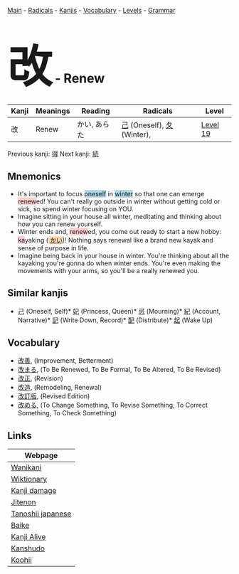 <style> bigfont {font-size: 100px}</style>
[Main](../README.md) -
[Radicals](../radicals.md) -
[Kanjis](../kanjis.md) -
[Vocabulary](../vocabulary.md) -
[Levels](../levels.md) -
[Grammar](../grammar.md)
# <bigfont> 改</bigfont> - Renew 

| Kanji | Meanings | Reading | Radicals | Level |
| --- | --- | --- | --- | --- |
| 改 | Renew | かい, あらた | [己](../radicals/己.md) (Oneself), [夂](../radicals/夂.md) (Winter),  | [Level 19](../levels/wk_level19.md) |

Previous kanji: [得](得.md) Next kanji: [続](続.md) 

## Mnemonics
 * It's important to focus <span style="background-color:#ADD8E6"> oneself</span> in <span style="background-color:#ADD8E6"> winter</span> so that one can emerge <span style="background-color:#ffcccb"> renew</span>ed! You can't really go outside in winter without getting cold or sick, so spend winter focusing on YOU.
* Imagine sitting in your house all winter, meditating and thinking about how you can renew yourself.
* Winter ends and, <span style="background-color:#ffcccb"> renew</span>ed, you come out ready to start a new hobby: <span style="background-color:#ffcccb"> ka</span>yaking (<span style="background-color:#fed8b1"> [かい](https://jisho.org/search/かい)</span>)! Nothing says renewal like a brand new kayak and sense of purpose in life.
* Imagine being back in your house in winter. You're thinking about all the kayaking you're gonna do when winter ends. You're even making the movements with your arms, so you'll be a really renewed you.


## Similar kanjis
 * [己](己.md) (Oneself, Self)* [妃](妃.md) (Princess, Queen)* [忌](忌.md) (Mourning)* [紀](紀.md) (Account, Narrative)* [記](記.md) (Write Down, Record)* [配](配.md) (Distribute)* [起](起.md) (Wake Up)


## Vocabulary
 * [改善](../vocabulary/改.md), (Improvement, Betterment)
* [改まる](../vocabulary/改.md), (To Be Renewed, To Be Formal, To Be Altered, To Be Revised)
* [改正](../vocabulary/改.md), (Revision)
* [改造](../vocabulary/改.md), (Remodeling, Renewal)
* [改訂版](../vocabulary/改.md), (Revised Edition)
* [改める](../vocabulary/改.md), (To Change Something, To Revise Something, To Correct Something, To Check Something)



## Links 

| Webpage |
| --- |
| [Wanikani          ](https://www.wanikani.com/kanji/改) |
| [Wiktionary        ](https://en.wiktionary.org/wiki/改) |
| [Kanji damage      ](http://www.kanjidamage.com/kanji/search?utf8=✓&q=改) |
| [Jitenon           ](https://jitenon.com/kanji/改) |
| [Tanoshii japanese ](https://www.tanoshiijapanese.com/dictionary/kanji.cfm?k=改) |
| [Baike             ](https://baike.baidu.com/item/改) |
| [Kanji Alive       ](https://app.kanjialive.com/改) |
| [Kanshudo          ](https://www.kanshudo.com/searchmn?q=改) |
| [Koohii            ](https://kanji.koohii.com/study/kanji/改) |
